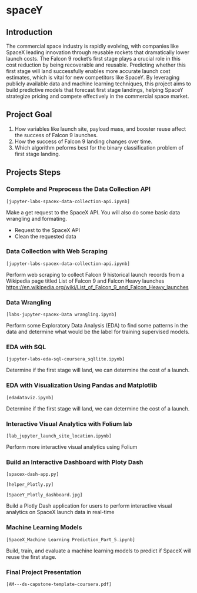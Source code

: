# spaceY
## Introduction
The commercial space industry is rapidly evolving, with companies like SpaceX leading innovation through reusable rockets that dramatically lower launch costs. The Falcon 9 rocket’s first stage plays a crucial role in this cost reduction by being recoverable and reusable. Predicting whether this first stage will land successfully enables more accurate launch cost estimates, which is vital for new competitors like SpaceY. By leveraging publicly available data and machine learning techniques, this project aims to build predictive models that forecast first stage landings, helping SpaceY strategize pricing and compete effectively in the commercial space market.

## Project Goal
1. How variables like launch site, payload mass, and booster reuse affect the success of Falcon 9 launches.
2. How the success of Falcon 9 landing changes over time.
3. Which algorithm peforms best for the binary classification problem of first stage landing.

## Projects Steps
### Complete and Preprocess the Data Collection API
<code>[jupyter-labs-spacex-data-collection-api.ipynb]</code>

Make a get request to the SpaceX API. You will also do some basic data wrangling and formating.
* Request to the SpaceX API
* Clean the requested data

### Data Collection with Web Scraping
<code>[jupyter-labs-spacex-data-collection-api.ipynb]</code>

Perform web scraping to collect Falcon 9 historical launch records from a Wikipedia page titled List of Falcon 9 and Falcon Heavy launches 
https://en.wikipedia.org/wiki/List_of_Falcon_9_and_Falcon_Heavy_launches

### Data Wrangling
<code>[labs-jupyter-spacex-Data wrangling.ipynb]</code>

Perform some Exploratory Data Analysis (EDA) to find some patterns in the data and determine what would be the label for training supervised models.

### EDA with SQL
<code>[jupyter-labs-eda-sql-coursera_sqllite.ipynb]</code>

Determine if the first stage will land, we can determine the cost of a launch. 

### EDA with Visualization Using Pandas and Matplotlib
<code>[edadataviz.ipynb]</code>

Determine if the first stage will land, we can determine the cost of a launch. 

### Interactive Visual Analytics with Folium lab
<code>[lab_jupyter_launch_site_location.ipynb]</code>

Perform more interactive visual analytics using Folium

### Build an Interactive Dashboard with Ploty Dash
<code>[spacex-dash-app.py]</code>

<code>[helper_Plotly.py]</code>

<code>[SpaceY_Plotly_dashboard.jpg]</code>

Build a Plotly Dash application for users to perform interactive visual analytics on SpaceX launch data in
real-time

### Machine Learning Models
<code>[SpaceX_Machine Learning Prediction_Part_5.ipynb]</code>

Build, train, and evaluate a machine learning models to predict if SpaceX will reuse the first stage.

### Final Project Presentation
<code>[AM---ds-capstone-template-coursera.pdf]</code>
